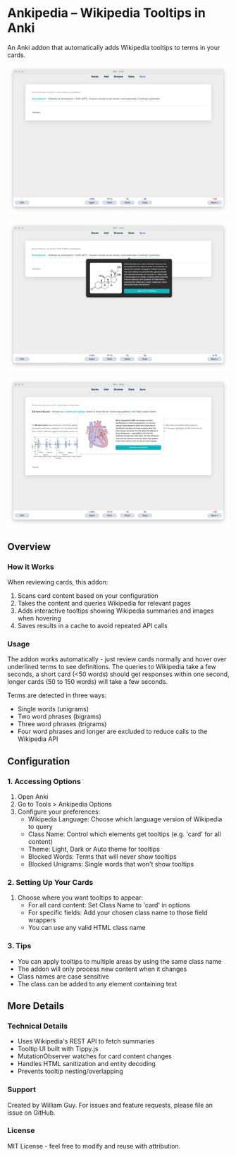# Ankipedia – Wikipedia Tooltips in Anki
An Anki addon that automatically adds Wikipedia tooltips to terms in your cards.

![alt text](https://github.com/ctrlaltwill/Ankipedia/blob/main/Images/Demo-Blank.png "Ankipedia Demo Image 1")

![alt text](https://github.com/ctrlaltwill/Ankipedia/blob/main/Images/Demo-Dark.png "Ankipedia Demo Image 2")

![alt text](https://github.com/ctrlaltwill/Ankipedia/blob/main/Images/Demo-Light.png "Ankipedia Demo Image 1")

## Overview 

### How it Works
When reviewing cards, this addon:
1. Scans card content based on your configuration
2. Takes the content and queries Wikipedia for relevant pages
3. Adds interactive tooltips showing Wikipedia summaries and images when hovering
4. Saves results in a cache to avoid repeated API calls

### Usage
The addon works automatically - just review cards normally and hover over underlined terms to see definitions. The queries to Wikipedia take a few seconds, a short card (<50 words) should get responses within one second, longer cards (50 to 150 words) will take a few seconds.

Terms are detected in three ways:
- Single words (unigrams)
- Two word phrases (bigrams) 
- Three word phrases (trigrams)
- Four word phrases and longer are excluded to reduce calls to the Wikipedia API

## Configuration

### 1. Accessing Options
1. Open Anki
2. Go to Tools > Ankipedia Options
3. Configure your preferences:
   - Wikipedia Language: Choose which language version of Wikipedia to query
   - Class Name: Control which elements get tooltips (e.g. 'card' for all content)
   - Theme: Light, Dark or Auto theme for tooltips
   - Blocked Words: Terms that will never show tooltips
   - Blocked Unigrams: Single words that won't show tooltips

### 2. Setting Up Your Cards
1. Choose where you want tooltips to appear:
   - For all card content: Set Class Name to 'card' in options
   - For specific fields: Add your chosen class name to those field wrappers
   - You can use any valid HTML class name

### 3. Tips
- You can apply tooltips to multiple areas by using the same class name
- The addon will only process new content when it changes
- Class names are case sensitive
- The class can be added to any element containing text

## More Details 

### Technical Details
- Uses Wikipedia's REST API to fetch summaries 
- Tooltip UI built with Tippy.js
- MutationObserver watches for card content changes
- Handles HTML sanitization and entity decoding
- Prevents tooltip nesting/overlapping

### Support
Created by William Guy. For issues and feature requests, please file an issue on GitHub.

### License 
MIT License - feel free to modify and reuse with attribution.
